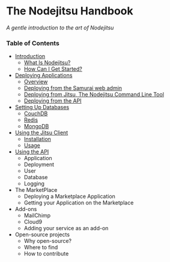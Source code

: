 # The Nodejitsu Handbook

*A gentle introduction to the art of Nodejitsu*

### Table of Contents

- [Introduction](1_Introduction.md)
   - [What Is Nodejitsu?]()
   - [How Can I Get Started?]()
- [Deploying Applications](2_Deploying_Applications.md)
   - [Overview](2_Deploying_Applications.md)
   - [Deploying from the Samurai web admin]()
   - [Deploying from Jitsu, The Nodejitsu Command Line Tool]()
   - [Deploying from the API]()
- [Setting Up Databases](3_Setting_Up_Databases.md)
    - [CouchDB]()
    - [Redis]()
    - [MongoDB]()
- [Using the Jitsu Client](4_Using_The_Jitsu_Client.md)
    - [Installation]()
    - [Usage]()
- [Using the API](5_Using_The_API.md)
    - Application
    - Deployment
    - User
    - Database
    - Logging
- The MarketPlace
   - Deploying a Marketplace Application
   - Getting your Application on the Marketplace
- Add-ons
    - MailChimp
    - Cloud9
    - Adding your service as an add-on
- Open-source projects
    - Why open-source?
    - Where to find
    - How to contribute

